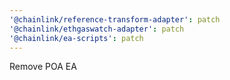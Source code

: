 ```yaml
---
'@chainlink/reference-transform-adapter': patch
'@chainlink/ethgaswatch-adapter': patch
'@chainlink/ea-scripts': patch
---
```


Remove POA EA
